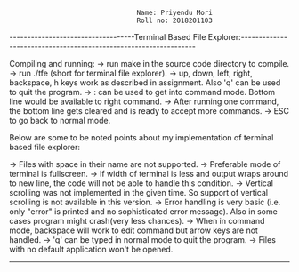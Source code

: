 									Name: Priyendu Mori
									Roll no: 2018201103

-----------------------------------Terminal Based File Explorer:-----------------------------------------------------------------

Compiling and running:
-> run make in the source code directory to compile.
-> run ./tfe (short for terminal file explorer).
-> up, down, left, right, backspace, h keys work as described in assignment. Also 'q' can be used to quit the program.
-> : can be used to get into command mode. Bottom line would be available to right command.
-> After running one command, the bottom line gets cleared and is ready to accept more commands.
-> ESC to go back to normal mode.


Below are some to be noted points about my implementation of terminal based file explorer:

-> Files with space in their name are not supported.
-> Preferable mode of terminal is fullscreen.
-> If width of terminal is less and output wraps around to new line, the code will not be able to handle this condition.
-> Vertical scrolling was not implemented in the given time. So support of vertical scrolling is not available in this version.
-> Error handling is very basic (i.e. only "error" is printed and no sophisticated error message). 
   Also in some cases program might crash(very less chances).
-> When in command mode, backspace will work to edit command but arrow keys are not handled.
-> 'q' can be typed in normal mode to quit the program.
-> Files with no default application won't be opened.

---------------------------------------------------------------------------------------------------------------------------------
